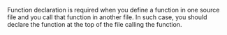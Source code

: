 Function declaration is required when you define a function in one source file and you call that function in another file. In such case, you should declare the function at the top of the file calling the function.
